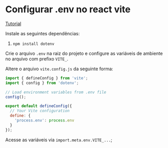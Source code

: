 # Configurar .env no react vite
[Tutorial](https://medium.com/@RajiDevMind/importing-dotenv-env-in-your-react-vite-latest-e4e9f9bc80c7)

Instale as seguintes dependências:

1. `npm install dotenv`

Crie o arquivo `.env` na raiz do projeto e configure as variáveis de ambiente no arquivo com prefixo `VITE_`.

Altere o arquivo `vite.config.js` da seguinte forma:

```javascript
import { defineConfig } from 'vite';
import { config } from 'dotenv';

// Load environment variables from .env file
config();

export default defineConfig({
  // Your Vite configuration
  define: {
    'process.env': process.env
  }
});
```

Acesse as variáveis via `import.meta.env.VITE_...`;